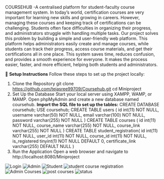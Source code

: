 COURSEHUB
           -A centralised platform for student-faculty course management system.
In today’s world, certification courses are very important for learning new skills and growing in careers. However, managing these courses and keeping track of certifications can be challenging. Students often face difficulties in organizing their progress, and administrators struggle with handling multiple tasks.
Our project solves this problem by building a simple and user-friendly web platform. This platform helps administrators easily create and manage courses, while students can track their progress, access course materials, and get their certifications all in one place.
This system saves time, reduces confusion, and provides a smooth experience for everyone. It makes the process easier, faster, and more efficient, helping both students and administrators.

📝 **Setup Instructions**
Follow these steps to set up the project locally:

1. Clone the Repository
git clone https://github.com/tejasree99709/Coursehub.git
cd Miniproject
2. Set Up the Database
Start your local server using XAMPP, WAMP, or MAMP.
Open phpMyAdmin and create a new database named coursehub.
**Import the SQL file to set up the tables:**
CREATE DATABASE coursehub;
USE coursehub;
CREATE TABLE users (
   id int(11) NOT NULL,
   username varchar(50) NOT NULL,
   email varchar(100) NOT NULL,
   password varchar(255) NOT NULL
) 
CREATE TABLE courses (
   id int(11) NOT NULL,
   course_name varchar(255) NOT NULL,
   course_link varchar(255) NOT NULL
)
CREATE TABLE student_registration(
   id int(11) NOT NULL,
   user_id int(11) NOT NULL,
   course_id int(11) NOT NULL,
   is_registered tinyint(1) NOT NULL DEFAULT 0,
   certificate_link varchar(255) DEFAULT NULL
)
3. Run the Application
Open a web browser and navigate to http://localhost:8080/Miniproject


![Login](https://github.com/user-attachments/assets/a2bbf5e0-b93b-4ff3-bb34-e215d7989b4f)
![Admin](https://github.com/user-attachments/assets/c491038f-b0af-4b4c-9cdf-efcaa0e0a10e)
![Student](https://github.com/user-attachments/assets/0acd6f29-7d86-4236-be8f-7e2b0bc4dcd7)
![student course registration](https://github.com/user-attachments/assets/f100c156-6860-45b3-9322-55c82f9b3a6a)
![Admin Courses](https://github.com/user-attachments/assets/057dd791-ac10-4d60-b82e-d5db7582ebb7)
![post courses](https://github.com/user-attachments/assets/be297c34-7491-46f7-8852-85194e5b3e0d)
![status](https://github.com/user-attachments/assets/a91e63ad-3482-433b-a7f3-6514fb56844e)
